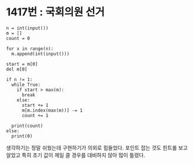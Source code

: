 # 1417번 : 국회의원 선거

```
n = int(input())
m = []
count = 0

for x in range(n):
  m.append(int(input()))

start = m[0]
del m[0]

if n != 1:
  while True:
    if start > max(m):
      break
    else:
      start += 1
      m[m.index(max(m))] -= 1
      count += 1

  print(count)
else:
  print(0)
```

생각하기는 정말 쉬웠는데 구현하기가 의외로 힘들었다. 포인트 잡는 것도 힌트롤 보고 알았고 특히 초기 값이 제일 클 경우를 대비하지 않아 많이 틀렸다.
